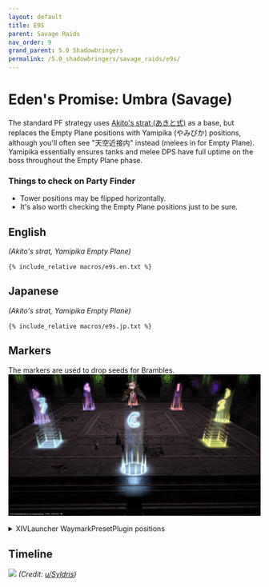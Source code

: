 ```yaml
---
layout: default
title: E9S
parent: Savage Raids
nav_order: 9
grand_parent: 5.0 Shadowbringers
permalink: /5.0_shadowbringers/savage_raids/e9s/
---
```


# Eden's Promise: Umbra (Savage)

The standard PF strategy uses [Akito's strat (あきと式)](https://youtu.be/FMJ2W5_MLW8) as a base, but replaces the Empty Plane positions with Yamipika (やみぴか) positions, although you'll often see "天空近接内" instead (melees in for Empty Plane). Yamipika essentially ensures tanks and melee DPS have full uptime on the boss throughout the Empty Plane phase.

### Things to check on Party Finder

- Tower positions may be flipped horizontally.
- It's also worth checking the Empty Plane positions just to be sure.

## English

*(Akito's strat, Yamipika Empty Plane)*
```
{% include_relative macros/e9s.en.txt %}
```

## Japanese

*(Akito's strat, Yamipika Empty Plane)*
```
{% include_relative macros/e9s.jp.txt %}
```

## Markers

The markers are used to drop seeds for Brambles.
![](images/markers.jpg)
<details markdown=block>
<summary>XIVLauncher WaymarkPresetPlugin positions</summary>

```json
{"Name":"E9S","MapID":750,"A":{"X":100.0,"Y":0.0,"Z":81.5,"ID":0,"Active":true},"B":{"X":118.5,"Y":0.0,"Z":100.0,"ID":1,"Active":true},"C":{"X":100.0,"Y":0.0,"Z":118.5,"ID":2,"Active":true},"D":{"X":81.5,"Y":0.0,"Z":100.0,"ID":3,"Active":true},"One":{"X":110.5,"Y":0.0,"Z":89.5,"ID":4,"Active":true},"Two":{"X":110.5,"Y":0.0,"Z":110.5,"ID":5,"Active":true},"Three":{"X":89.5,"Y":0.0,"Z":110.5,"ID":6,"Active":true},"Four":{"X":89.5,"Y":0.0,"Z":89.5,"ID":7,"Active":true}}
```

</details>

## Timeline

![](https://i.redd.it/ngc2jw12ao661.png)
*(Credit: [u/Syldris](https://www.reddit.com/r/ffxiv/comments/kg9oko/e9s_timeline_image/))*

